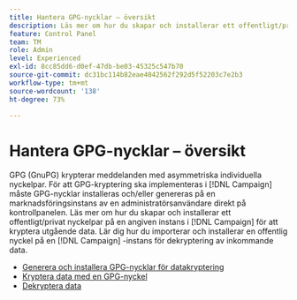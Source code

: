 ```yaml
---
title: Hantera GPG-nycklar – översikt
description: Läs mer om hur du skapar och installerar ett offentligt/privat nyckelpar på en angiven instans i  [!DNL Campaign]  för att kryptera utgående data. Lär dig hur du importerar och installerar en offentlig nyckel på en [!DNL Campaign] -instans för dekryptering av inkommande data.
feature: Control Panel
team: TM
role: Admin
level: Experienced
exl-id: 8cc85dd6-d0ef-47db-be03-45325c547b70
source-git-commit: dc31bc114b82eae4042562f292d5f52203c7e2b3
workflow-type: tm+mt
source-wordcount: '138'
ht-degree: 73%

---
```


# Hantera GPG-nycklar – översikt

GPG (GnuPG) krypterar meddelanden med asymmetriska individuella nyckelpar. För att GPG-kryptering ska implementeras i [!DNL Campaign] måste GPG-nycklar installeras och/eller genereras på en marknadsföringsinstans av en administratörsanvändare direkt på kontrollpanelen.
Läs mer om hur du skapar och installerar ett offentligt/privat nyckelpar på en angiven instans i [!DNL Campaign] för att kryptera utgående data. Lär dig hur du importerar och installerar en offentlig nyckel på en [!DNL Campaign] -instans för dekryptering av inkommande data.

* [Generera och installera GPG-nycklar för datakryptering](./generate-and-install-gpg-keys-for-data-encryption.md)
* [Kryptera data med en GPG-nyckel](./use-a-gpg-key-to-encrypt-data.md)
* [Dekryptera data](./decrypt-data.md)
